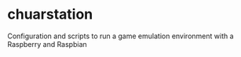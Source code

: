 # chuarstation
Configuration and scripts to run a game emulation environment with a Raspberry and Raspbian
